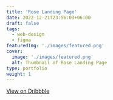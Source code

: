 ```yaml
---
title: 'Rose Landing Page'
date: 2022-12-21T23:56:03+06:00
draft: false
tags:
  - web-design
  - figma
featuredImg: './images/featured.png'
cover:
  image: './images/featured.png'
  alt: Thumbnail of Rose Landing Page
type: portfolio
weight: 1
---
```


[View on Dribbble](https://dribbble.com/shots/20190114-Landing-Page-for-Rose)
